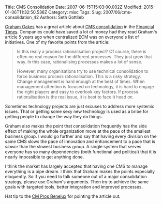 Title: CMS Consolidation
Date: 2007-06-15T15:03:00.002Z
Modified: 2015-01-06T11:32:50.538Z
Category: misc
Tags: 
Slug: 2007/06/cms-consolidation_42
Authors: Seth Gottlieb

[Graham Oakes](http://www.grahamoakes.co.uk/) has a great article about [CMS consolidation](http://www.ft.com/cms/s/68fa17f2-15d6-11dc-a7ce-000b5df10621.html) in the [Financial Times](http://www.ft.com).  Companies could have saved a lot of money had they read Graham's article 5 years ago when centralized ECM was on everyone's list of initiatives.  One of my favorite points from the article:  
>    
> Is this really a process rationalisation project? Of course, there is often no real reason for the different processes. They just grew that way. In this case, rationalising processes makes a lot of sense.  
>   
> However, many organisations try to use technical consolidation to force business process rationalisation. This is a risky strategy. Change management is hard enough at the best of times. When management attention is focused on technology, it is hard to engage the right players and easy to overlook key factors. If process rationalisation is the real issue, it is best to face it head on.  
>   
Sometimes technology projects are just excuses to address more systemic issues.  That or getting some sexy new technology is used as a bribe for getting people to change the way they do things.    
  
Graham also makes the point that consolidation frequently has the side effect of making the whole organization move at the pace of the smallest business group.  I would go further and say that having every division on the same CMS slows the pace of innovation and enhancement to a pace that is <span style="font-style:italic;">slower</span> than the slowest business group.  A single system that serves everyone has so many dependencies (both functional and political) that it is nearly impossible to get anything done.    
  
I think the market has largely accepted that having one CMS to manage everything is a pipe dream.  I think that Graham makes the points especially eloquently.  So if you need to talk someone out of a major consolidation strategy, please use Graham's arguments.  Then try to achieve the same goals with targeted tools, better integration and improved processes.    
  
Hat tip to the [CM Pros Benelux](http://cmprosbenelux.org/) for pointing the article out.
